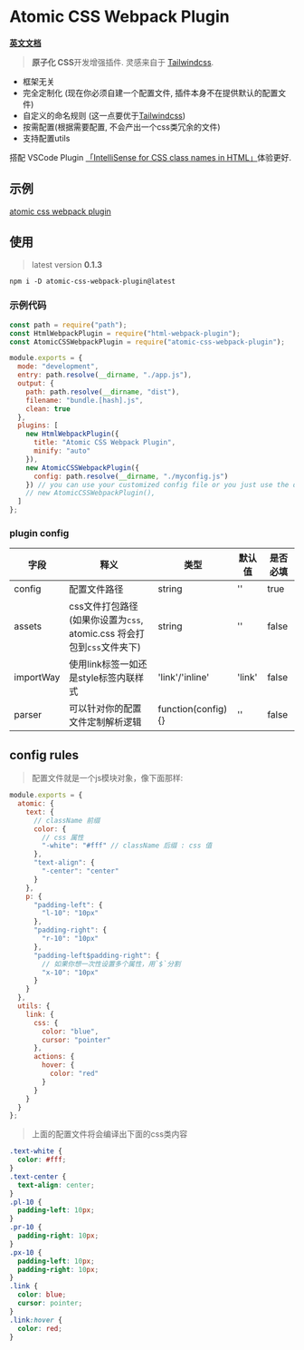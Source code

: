 # Atomic CSS Webpack Plugin

**[英文文档](./README.md)**

> **原子化 CSS**开发增强插件. 灵感来自于 [Tailwindcss](https://www.tailwindcss.cn/).

- 框架无关
- 完全定制化 (现在你必须自建一个配置文件, 插件本身不在提供默认的配置文件)
- 自定义的命名规则 (这一点要优于[Tailwindcss](https://www.tailwindcss.cn/))
- 按需配置(根据需要配置, 不会产出一个css类冗余的文件)
- 支持配置utils

搭配 VSCode Plugin [「IntelliSense for CSS class names in HTML」](https://marketplace.visualstudio.com/items?itemName=Zignd.html-css-class-completion)体验更好.

## 示例

[atomic css webpack plugin](https://atomic-css-webpack-plugin.vercel.app/)

## 使用

> latest version **0.1.3**

`npm i -D atomic-css-webpack-plugin@latest`

### 示例代码

```javascript
const path = require("path");
const HtmlWebpackPlugin = require("html-webpack-plugin");
const AtomicCSSWebpackPlugin = require("atomic-css-webpack-plugin");

module.exports = {
  mode: "development",
  entry: path.resolve(__dirname, "./app.js"),
  output: {
    path: path.resolve(__dirname, "dist"),
    filename: "bundle.[hash].js",
    clean: true
  },
  plugins: [
    new HtmlWebpackPlugin({
      title: "Atomic CSS Webpack Plugin",
      minify: "auto"
    }),
    new AtomicCSSWebpackPlugin({
      config: path.resolve(__dirname, "./myconfig.js")
    }) // you can use your customized config file or you just use the default config
    // new AtomicCSSWebpackPlugin(),
  ]
};
```

### plugin config

| 字段     | 释义                                                                     | 类型               | 默认值 | 是否必填 |
| --------- | --------------------------------------------------------------------------- | ------------------ | ------- | -------- |
| config    | 配置文件路径                                                            | string             | ''      | true     |
| assets    | css文件打包路径 (如果你设置为`css`, atomic.css 将会打包到`css`文件夹下) | string             | ''      | false    |
| importWay | 使用link标签一如还是style标签内联样式                                            | 'link'/'inline'    | 'link'  | false    |
| parser    | 可以针对你的配置文件定制解析逻辑                               | function(config){} | ''      | false    |

## config rules

> 配置文件就是一个js模块对象，像下面那样:

```javascript
module.exports = {
  atomic: {
    text: {
      // className 前缀
      color: {
        // css 属性
        "-white": "#fff" // className 后缀 : css 值
      },
      "text-align": {
        "-center": "center"
      }
    },
    p: {
      "padding-left": {
        "l-10": "10px"
      },
      "padding-right": {
        "r-10": "10px"
      },
      "padding-left$padding-right": {
        // 如果你想一次性设置多个属性，用`$`分割
        "x-10": "10px"
      }
    }
  },
  utils: {
    link: {
      css: {
        color: "blue",
        cursor: "pointer"
      },
      actions: {
        hover: {
          color: "red"
        }
      }
    }
  }
};
```

> 上面的配置文件将会编译出下面的css类内容

```css
.text-white {
  color: #fff;
}
.text-center {
  text-align: center;
}
.pl-10 {
  padding-left: 10px;
}
.pr-10 {
  padding-right: 10px;
}
.px-10 {
  padding-left: 10px;
  padding-right: 10px;
}
.link {
  color: blue;
  cursor: pointer;
}
.link:hover {
  color: red;
}
```

